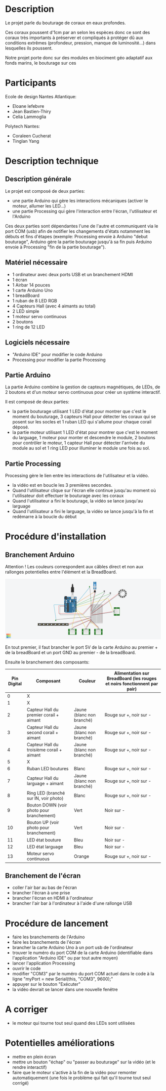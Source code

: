 # Description
Le projet parle du bouturage de coraux en eaux profondes.

Ces coraux poussent d'1cm par an selon les espèces donc ce sont des coraux très importants à préserver et compliqués à protéger dû aux conditions extrêmes (profondeur, pression, manque de luminosité…) dans lesquelles ils poussent.

Notre projet porte donc sur des modules en biociment géo adaptatif aux fonds marins, le bouturage sur ces


# Participants
Ecole de design Nantes Atlantique:
- Eloane lefebvre
- Jean Bastien-Thiry 
- Celia Lammoglia


Polytech Nantes:
- Coraleen Cucherat
- Tinglan Yang

# Description technique
## Description générale
Le projet est composé de deux parties:
- une partie Arduino qui gère les interactions mécaniques (activer le moteur, allumer les LED...)
- une partie Processing qui gère l'interaction entre l'écran, l'utilisateur et l'Arduino

Ces deux parties sont dépendantes l'une de l'autre et communiquent via le port COM (usb) afin de notifier les changements d'états notamment les débuts et fins d'étapes (exemple: Processing envoie à Arduino "debut bouturage", Arduino gère la partie bouturage jusqu'à sa fin puis Arduino envoie à Processing "fin de la partie bouturage").

## Matériel nécessaire
- 1 ordinateur avec deux ports USB et un branchement HDMI
- 1 écran
- 1 Airbar 14 pouces
- 1 carte Arduino Uno
- 1 breadBoard
- 1 ruban de 8 LED RGB
- 4 Capteurs Hall (avec 4 aimants au total)
- 2 LED simple
- 1 moteur servo continuous
- 2 boutons
- 1 ring de 12 LED



## Logiciels nécessaire
 - "Arduino IDE" pour modifier le code Arduino
- Processing pour modifier la partie Processing

## Partie Arduino
La partie Arduino combine la gestion de capteurs magnétiques, de LEDs, de 2 boutons et d'un moteur servo continuous pour créer un système interactif.

Il est composé de deux parties:
- la partie bouturage utilisant 1 LED d'état pour montrer que c'est le moment du bouturage, 3 capteurs Hall pour détecter les coraux qui se posent sur les socles et 1 ruban LED qui s'allume pour chaque corail déposé.
- la partie moteur utilisant 1 LED d'état pour montrer que c'est le moment du larguage, 1 moteur pour monter et descendre le module, 2 boutons pour contrôler le moteur, 1 capteur Hall pour détecter l'arrivée du module au sol et 1 ring LED pour illuminer le module une fois au sol.

## Partie Processing
Processing gère le lien entre les interactions de l'utilisateur et la vidéo.

- la vidéo est en boucle les 3 premières secondes.
- Quand l'utilisateur clique sur l'écran elle continue jusqu'au moment où l'utilisateur doit effectuer le bouturage avec les coraux
- Quand l'utilisateur a fini le bouturage, la vidéo se lance jusqu'au larguage
- Quand l'utilisateur a fini le larguage, la vidéo se lance jusqu'à la fin et redémarre à la boucle du début


# Procédure d'installation
## Branchement Arduino
Attention ! Les couleurs correspondent aux câbles direct et non aux rallonges potentielles entre l'élément et la BreadBoard.

![Image des branchements](images/branchementArduino.png)


En tout premier, il faut brancher le port 5V de la carte Arduino au premier + de la breadBoard et un port GND au premier - de la breadBoard.

Ensuite le branchement des composants:

| Pin Digital | Composant                              | Couleur                   | Alimentation sur BreadBoard (les rouges et noirs fonctionnent par pair)|
|-----|------------------------------------------------|---------------------------|---------------------------------|
| 0   | X                                              |                           |                                 |
| 1   | X                                              |                           |                                 |
| 2   | Capteur Hall du premier corail + aimant        | Jaune (blanc non branché) | Rouge sur +, noir sur -         |
| 3   | Capteur Hall du second corail + aimant         | Jaune (blanc non branché) | Rouge sur +, noir sur -         |
| 4   | Capteur Hall du troisième corail + aimant      | Jaune (blanc non branché) | Rouge sur +, noir sur -         |
| 5   | X                                              |                           |                                 |
| 6   | Ruban LED boutures                             | Blanc                     | Rouge sur +, noir sur -         |
| 7   | Capteur Hall du larguage + aimant              | Jaune (blanc non branché) | Rouge sur +, noir sur -         |
| 8   | Ring LED (branché sur IN, voir photo)          | Blanc                     | Rouge sur +, noir sur -         |
| 9   | Bouton DOWN (voir photo pour branchement)      | Vert                      | Noir sur -                      |
| 10  | Bouton UP (voir photo pour branchement)        | Vert                      | Noir sur -                      |
| 11  | LED état bouture                               | Bleu                      | Noir sur -                      |
| 12  | LED état larguage                              | Bleu                      | Noir sur -                      |
| 13  | Moteur servo continuous                        | Orange                    | Rouge sur +, noir sur -         |

## Branchement de l'écran
- coller l'air bar au bas de l'écran
- brancher l'écran à une prise
- brancher l'écran en HDMI à l'ordinateur
- brancher l'air bar à l'ordinateur à l'aide d'une rallonge USB

# Procédure de lancement
- faire les branchements de l'Arduino
- faire les branchements de l'écran
- brancher la carte Arduino Uno à un port usb de l'ordinateur
- trouver le numéro du port COM de la carte Arduino (identifiable dans l'application "Arduino IDE" ou par tout autre moyen)
- lancer l'application Processing
- ouvrir le code
- modifier "COM3" par le numéro du port COM actuel dans le code à la ligne "myPort = new Serial(this, "COM3", 9600);"
- appuyer sur le bouton "Exécuter"
- la vidéo devrait se lancer dans une nouvelle fenêtre

# A corriger
- le moteur qui tourne tout seul quand des LEDs sont utilisées

# Potentielles améliorations
- mettre en plein écran
- mettre un bouton "échap" ou "passer au bouturage" sur la vidéo (et le rendre interactif)
- faire que le moteur s'active à la fin de la vidéo pour remonter automatiquement (une fois le problème qui fait qu'il tourne tout seul corrigé)
